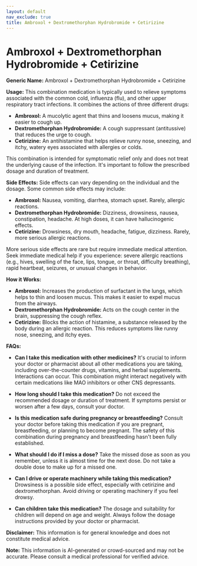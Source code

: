 ```yaml
---
layout: default
nav_exclude: true
title: Ambroxol + Dextromethorphan Hydrobromide + Cetirizine
---
```


# Ambroxol + Dextromethorphan Hydrobromide + Cetirizine

**Generic Name:** Ambroxol + Dextromethorphan Hydrobromide + Cetirizine

**Usage:** This combination medication is typically used to relieve symptoms associated with the common cold, influenza (flu), and other upper respiratory tract infections.  It combines the actions of three different drugs:

* **Ambroxol:** A mucolytic agent that thins and loosens mucus, making it easier to cough up.
* **Dextromethorphan Hydrobromide:** A cough suppressant (antitussive) that reduces the urge to cough.
* **Cetirizine:** An antihistamine that helps relieve runny nose, sneezing, and itchy, watery eyes associated with allergies or colds.

This combination is intended for symptomatic relief only and does not treat the underlying cause of the infection. It's important to follow the prescribed dosage and duration of treatment.


**Side Effects:**  Side effects can vary depending on the individual and the dosage. Some common side effects may include:

* **Ambroxol:** Nausea, vomiting, diarrhea, stomach upset. Rarely, allergic reactions.
* **Dextromethorphan Hydrobromide:** Dizziness, drowsiness, nausea, constipation, headache.  At high doses, it can have hallucinogenic effects.
* **Cetirizine:** Drowsiness, dry mouth, headache, fatigue, dizziness.  Rarely, more serious allergic reactions.

More serious side effects are rare but require immediate medical attention.  Seek immediate medical help if you experience:  severe allergic reactions (e.g., hives, swelling of the face, lips, tongue, or throat, difficulty breathing), rapid heartbeat, seizures, or unusual changes in behavior.


**How it Works:**

* **Ambroxol:** Increases the production of surfactant in the lungs, which helps to thin and loosen mucus. This makes it easier to expel mucus from the airways.
* **Dextromethorphan Hydrobromide:** Acts on the cough center in the brain, suppressing the cough reflex.
* **Cetirizine:** Blocks the action of histamine, a substance released by the body during an allergic reaction.  This reduces symptoms like runny nose, sneezing, and itchy eyes.


**FAQs:**

* **Can I take this medication with other medicines?**  It's crucial to inform your doctor or pharmacist about all other medications you are taking, including over-the-counter drugs, vitamins, and herbal supplements.  Interactions can occur.  This combination might interact negatively with certain medications like MAO inhibitors or other CNS depressants.

* **How long should I take this medication?**  Do not exceed the recommended dosage or duration of treatment.  If symptoms persist or worsen after a few days, consult your doctor.

* **Is this medication safe during pregnancy or breastfeeding?**  Consult your doctor before taking this medication if you are pregnant, breastfeeding, or planning to become pregnant.  The safety of this combination during pregnancy and breastfeeding hasn't been fully established.

* **What should I do if I miss a dose?** Take the missed dose as soon as you remember, unless it is almost time for the next dose. Do not take a double dose to make up for a missed one.

* **Can I drive or operate machinery while taking this medication?** Drowsiness is a possible side effect, especially with cetirizine and dextromethorphan. Avoid driving or operating machinery if you feel drowsy.

* **Can children take this medication?**  The dosage and suitability for children will depend on age and weight.  Always follow the dosage instructions provided by your doctor or pharmacist.


**Disclaimer:** This information is for general knowledge and does not constitute medical advice.

**Note:** This information is AI-generated or crowd-sourced and may not be accurate. Please consult a medical professional for verified advice.
